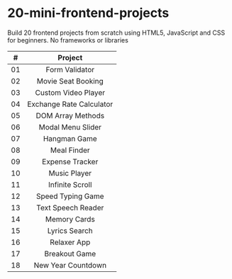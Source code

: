 # 20-mini-frontend-projects
Build 20 frontend projects from scratch using HTML5, JavaScript and CSS for beginners. No frameworks or libraries

|  #  |            Project             |
| :-: | :----------------------------: | 
| 01  | Form Validator |
| 02  | Movie Seat Booking |
| 03  | Custom Video Player |
| 04  | Exchange Rate Calculator |
| 05  | DOM Array Methods |
| 06  | Modal Menu Slider |
| 07  | Hangman Game |
| 08  | Meal Finder |
| 09  | Expense Tracker |
| 10  | Music Player |
| 11  | Infinite Scroll |
| 12  | Speed Typing Game |
| 13  | Text Speech Reader |
| 14  | Memory Cards |
| 15  | Lyrics Search |
| 16  | Relaxer App |
| 17  | Breakout Game |
| 18  | New Year Countdown |